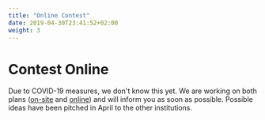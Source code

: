 ```yaml
---
title: "Online Contest"
date: 2019-04-30T23:41:52+02:00
weight: 3
---
```


# Contest Online

Due to COVID-19 measures, we don't know this yet. We are working on both plans ([on-site](../contest_offline) and [online](../contest_online)) and will inform you as soon as possible. Possible ideas have been pitched in April to the other institutions.
